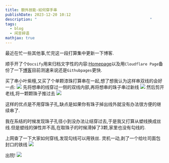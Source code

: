 ```yaml
---
title: 额外技能-如何穿手串
publishDate: 2023-12-20 10:12
description: "                                                  "
tags:
  - blog
  - 闲言碎语
mathjax: true
---
```

最近在忙一些其他事,忙完这一段打算集中更新一下博客.

顺手开了个`Docsify`用来归档文字性的内容:[Homepage](https://doc.asyncx.top)以及用`Cloudflare Page`备份了一下[博客](https://blog.asyncx.top)目前测速来说还是`Githubpages`更快.

买了串小叶紫檀,又买了个单颗漆珠打算串在一起,想了想我认为这样串双线的会好一点:
![](https://img.asyncx.top/images/202312201056546.png)
先将想串的线穿过一侧的双线内部,再将想串的珠子串过新线
![](https://img.asyncx.top/images/202312201057785.png)
然后剪开老线,将一颗颗珠子推过去
![](https://img.asyncx.top/images/202312201058729.png)

这样的优点是不用穿珠子孔,缺点是如果你有珠子掉出线外就没有办法很方便的继续串了.

我在系结的时候发现珠子孔径小到没办法让结穿过去,于是我又打算从塑线换成丝线.但是塑线的弹性并不高,在取珠子的时候滑掉了3颗,家里也没有勾线的.

上网查了一下大家如何穿线,发现勾线可以用铁丝. 灵机一动,剥了一个给吐司面包封口的铁线
![](https://img.asyncx.top/images/202312201102617.png)

出院!
![](https://img.asyncx.top/images/202312201104773.png)

